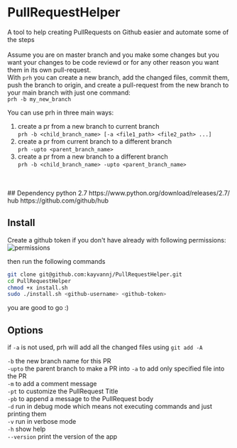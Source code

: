 # PullRequestHelper
A tool to help creating PullRequests on Github easier and automate some of the steps
<br><br>
Assume you are on master branch and you make some changes but you want your changes to be code reviewd or for any other reason you want them in its own pull-request.<br>
With ```prh``` you can create a new branch, add the changed files, commit them, push the branch to origin, and create a pull-request from the new branch to your main branch with just one command:<br>
```prh -b my_new_branch```<br>

You can use prh in three main ways:<br>
1) create a pr from a new branch to current branch<br>
    ```prh -b <child_branch_name> [-a <file1_path> <file2_path> ...]```<br>
2) create a pr from current branch to a different branch<br>
    ```prh -upto <parent_branch_name>```<br>
3) create a pr from a new branch to a different branch<br>
    ```prh -b <child_branch_name> -upto <parent_branch_name>```<br>
<br>

<br>
## Dependency
python 2.7 https://www.python.org/download/releases/2.7/<br>
hub https://github.com/github/hub<br>

## Install

Create a github token if you don't have already with following permissions:
![permissions](\permissions.png)

then run the following commands
```bash
git clone git@github.com:kayvannj/PullRequestHelper.git
cd PullRequestHelper
chmod +x install.sh
sudo ./install.sh <github-username> <github-token>
```
you are good to go :)

## Options
if `-a`  is not used, prh will add all the changed files using `git add -A`<br>

`-b` the new branch name for this PR<br>
`-upto` the parent branch to make a PR into
`-a`  to add only specified file into the PR<br>
`-m`  to add a comment message<br>
`-pt` to customize the PullRequest Title<br>
`-pb` to append a message to the PullRequest body<br>
`-d`  run in debug mode which means not executing commands and just printing them<br>
`-v`  run in verbose mode<br>
`-h`  show help<br>
`--version` print the version of the app<br>
